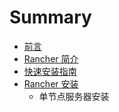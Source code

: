 # Summary

* [前言](README.md)
* [Rancher 简介](overview/overview.md)
* [快速安装指南](QuickStartGuide/qsg.md)
* [Rancher 安装](Installing-Rancher/installing_rancher.md)
   * 单节点服务器安装

